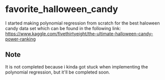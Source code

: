 # favorite_halloween_candy
I started making polynomial regression from scratch for the best haloween candy data set which can be found in the following link: https://www.kaggle.com/fivethirtyeight/the-ultimate-halloween-candy-power-ranking

## Note
It is not completed because i kinda got stuck when implementing the polynomial regression, but it'll be completed soon.
